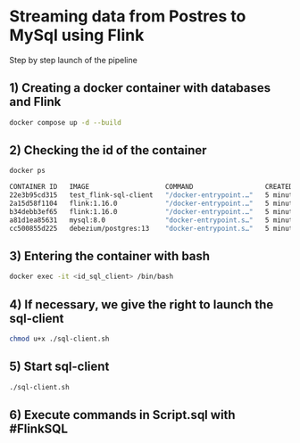 # Streaming data from Postres to MySql using Flink
Step by step launch of the pipeline
## 1) Creating a docker container with databases and Flink

```bash
docker compose up -d --build
```
## 2) Checking the id of the container

```bash
docker ps
```
```bash
CONTAINER ID   IMAGE                   COMMAND                  CREATED         STATUS         PORTS                                                  NAMES
22e3b95cd315   test_flink-sql-client   "/docker-entrypoint.…"   5 minutes ago   Up 5 minutes   6123/tcp, 8081/tcp                                     sql-client
2a15d58f1104   flink:1.16.0            "/docker-entrypoint.…"   5 minutes ago   Up 5 minutes   6123/tcp, 8081/tcp                                     test_flink-taskmanager-1
b34debb3ef65   flink:1.16.0            "/docker-entrypoint.…"   5 minutes ago   Up 5 minutes   6123/tcp, 0.0.0.0:8081->8081/tcp, :::8081->8081/tcp    test_flink-jobmanager-1
a81d1ea85631   mysql:8.0               "docker-entrypoint.s…"   5 minutes ago   Up 5 minutes   0.0.0.0:3306->3306/tcp, :::3306->3306/tcp, 33060/tcp   test_flink-mysql-1
cc500855d225   debezium/postgres:13    "docker-entrypoint.s…"   5 minutes ago   Up 5 minutes   0.0.0.0:5432->5432/tcp, :::5432->5432/tcp              test_flink-postgres_input-1
```
## 3) Entering the container with bash

```bash
docker exec -it <id_sql_client> /bin/bash
```
## 4) If necessary, we give the right to launch the sql-client
```bash
chmod u+x ./sql-client.sh
```
## 5) Start sql-client
```bash
./sql-client.sh
```
## 6) Execute commands in Script.sql with #FlinkSQL
